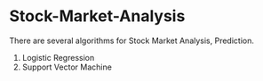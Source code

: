 # Stock-Market-Analysis
There are several algorithms for Stock Market Analysis, Prediction. 
1. Logistic Regression
2. Support Vector Machine
